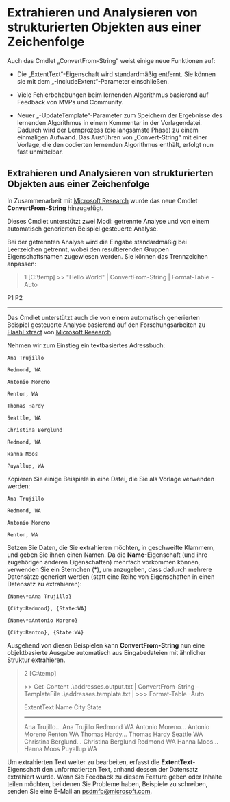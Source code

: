 # Extrahieren und Analysieren von strukturierten Objekten aus einer Zeichenfolge
Auch das Cmdlet „ConvertFrom-String“ weist einige neue Funktionen auf:

-   Die „ExtentText“-Eigenschaft wird standardmäßig entfernt. Sie können sie mit dem „-IncludeExtent“-Parameter einschließen.

-   Viele Fehlerbehebungen beim lernenden Algorithmus basierend auf Feedback von MVPs und Community.

-   Neuer „-UpdateTemplate“-Parameter zum Speichern der Ergebnisse des lernenden Algorithmus in einem Kommentar in der Vorlagendatei. Dadurch wird der Lernprozess (die langsamste Phase) zu einem einmaligen Aufwand. Das Ausführen von „Convert-String“ mit einer Vorlage, die den codierten lernenden Algorithmus enthält, erfolgt nun fast unmittelbar.


Extrahieren und Analysieren von strukturierten Objekten aus einer Zeichenfolge
----------------------------------------------------------

In Zusammenarbeit mit [Microsoft Research](http://research.microsoft.com/) wurde das neue Cmdlet **ConvertFrom-String** hinzugefügt.

Dieses Cmdlet unterstützt zwei Modi: getrennte Analyse und von einem automatisch generierten Beispiel gesteuerte Analyse.

Bei der getrennten Analyse wird die Eingabe standardmäßig bei Leerzeichen getrennt, wobei den resultierenden Gruppen Eigenschaftsnamen zugewiesen werden. Sie können das Trennzeichen anpassen:

> 1 \[C:\\temp\]
> &gt;&gt; "Hello World" | ConvertFrom-String | Format-Table -Auto

P1    P2
--    --

Das Cmdlet unterstützt auch die von einem automatisch generierten Beispiel gesteuerte Analyse basierend auf den Forschungsarbeiten zu [FlashExtract](http://research.microsoft.com/en-us/um/people/sumitg/flashextract.html) von [Microsoft Research](http://research.microsoft.com).

Nehmen wir zum Einstieg ein textbasiertes Adressbuch:

    Ana Trujillo

    Redmond, WA

    Antonio Moreno

    Renton, WA

    Thomas Hardy

    Seattle, WA

    Christina Berglund

    Redmond, WA

    Hanna Moos

    Puyallup, WA

Kopieren Sie einige Beispiele in eine Datei, die Sie als Vorlage verwenden werden:

    Ana Trujillo

    Redmond, WA

    Antonio Moreno

    Renton, WA

   

Setzen Sie Daten, die Sie extrahieren möchten, in geschweifte Klammern, und geben Sie ihnen einen Namen. Da die **Name**-Eigenschaft (und ihre zugehörigen anderen Eigenschaften) mehrfach vorkommen können, verwenden Sie ein Sternchen (\*), um anzugeben, dass dadurch mehrere Datensätze generiert werden (statt eine Reihe von Eigenschaften in einen Datensatz zu extrahieren):

    {Name\*:Ana Trujillo}

    {City:Redmond}, {State:WA}

    {Name\*:Antonio Moreno}

    {City:Renton}, {State:WA}

Ausgehend von diesen Beispielen kann **ConvertFrom-String** nun eine objektbasierte Ausgabe automatisch aus Eingabedateien mit ähnlicher Struktur extrahieren.

> 2 \[C:\\temp\]
>
> &gt;&gt; Get-Content .\\addresses.output.txt | ConvertFrom-String -TemplateFile .\\addresses.template.txt |
> &gt;&gt;&gt; Format-Table -Auto
>
> ExtentText                     Name               City     State
> ----------                     ----               ----     -----
> Ana Trujillo...                Ana Trujillo       Redmond  WA
> Antonio Moreno...              Antonio Moreno     Renton   WA
> Thomas Hardy...                Thomas Hardy       Seattle  WA
> Christina Berglund...          Christina Berglund Redmond  WA
> Hanna Moos...                  Hanna Moos         Puyallup WA

Um extrahierten Text weiter zu bearbeiten, erfasst die **ExtentText**-Eigenschaft den unformatierten Text, anhand dessen der Datensatz extrahiert wurde. Wenn Sie Feedback zu diesem Feature geben oder Inhalte teilen möchten, bei denen Sie Probleme haben, Beispiele zu schreiben, senden Sie eine E-Mail an <psdmfb@microsoft.com>.

<!--HONumber=Mar16_HO2-->
